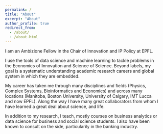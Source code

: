 ```yaml
---
permalink: /
title: "About"
excerpt: "About"
author_profile: true
redirect_from: 
  - /about/
  - /about.html
---
```


I am an Ambizione Fellow in the Chair of Innovation and IP Policy at EPFL.

I use the tools of data science and machine learning to tackle problems in the Economics of Innovation and Science of Science. Beyond labels, my goal is a systematic understanding academic research careers and global system in which they are embedded.

My career has taken me through many disciplines and fields (Physics, Complex Systems, Bioinformatics and Economics) and across many locations (Manitoba, Boston University, University of Calgary, IMT Lucca and now EPFL). Along the way I have many great collaborators from whom I have learned a great deal about science, and life.

In addition to my research, I teach, mostly courses on business analytics or data science for business and social science students. I also have been known to consult on the side, particularily in the banking industry.
